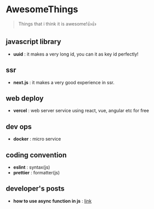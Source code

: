 # AwesomeThings
> Things that i think it is awesome!👍👍

## javascript library

- **uuid** : it makes a very long id, you can it as key id perfectly!

## ssr

- **next.js** : it makes a very good experience in ssr.

## web deploy

- **vercel** : web server service using react, vue, angular etc for free

## dev ops

- **docker** : micro service

## coding convention

- **eslint** : syntax(js)
- **prettier** : formatter(js)

## developer's posts

- **how to use async function in js** : [link](https://medium.com/front-end-weekly/async-await-is-not-about-making-asynchronous-code-synchronous-ba5937a0c11e)
